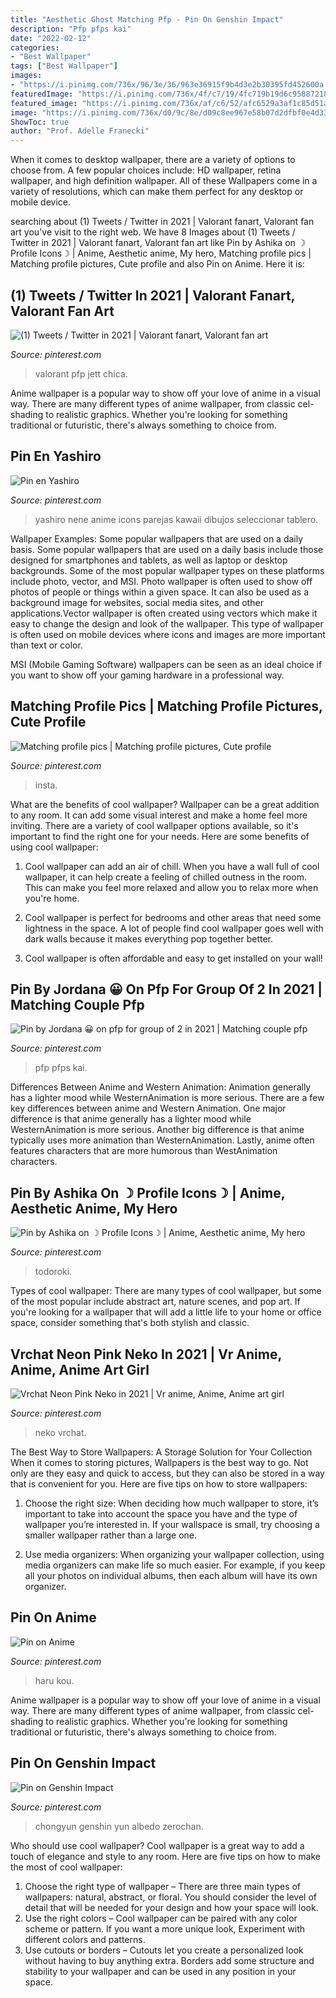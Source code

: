 ```yaml
---
title: "Aesthetic Ghost Matching Pfp - Pin On Genshin Impact"
description: "Pfp pfps kai"
date: "2022-02-12"
categories:
- "Best Wallpaper"
tags: ["Best Wallpaper"]
images:
- "https://i.pinimg.com/736x/96/3e/36/963e36915f9b4d3e2b30395fd452600a.jpg"
featuredImage: "https://i.pinimg.com/736x/4f/c7/19/4fc719b19d6c95887218b10628315ee1.jpg"
featured_image: "https://i.pinimg.com/736x/af/c6/52/afc6529a3af1c85d51a80890b772a606.jpg"
image: "https://i.pinimg.com/736x/d0/9c/8e/d09c8ee967e58b07d2dfbf0e4d33e8ba.jpg"
ShowToc: true
author: "Prof. Adelle Franecki"
---
```



When it comes to desktop wallpaper, there are a variety of options to choose from. A few popular choices include: HD wallpaper, retina wallpaper, and high definition wallpaper. All of these Wallpapers come in a variety of resolutions, which can make them perfect for any desktop or mobile device. 

	

		
searching about (1) Tweets / Twitter in 2021 | Valorant fanart, Valorant fan art you've visit to the right web. We have 8 Images about (1) Tweets / Twitter in 2021 | Valorant fanart, Valorant fan art like Pin by Ashika on ☽ Profile Icons☽ | Anime, Aesthetic anime, My hero, Matching profile pics | Matching profile pictures, Cute profile and also Pin on Anime. Here it is:
		
    
## (1) Tweets / Twitter In 2021 | Valorant Fanart, Valorant Fan Art

<img loading=lazy src="https://i.pinimg.com/736x/7d/92/82/7d9282505e2e02f1f97b1c0bd3159295.jpg" onerror="this.onerror=null;this.src='https://tse2.mm.bing.net/th?id=OIP.Qf5bLcaala4ipOLCm9qKxwHaKg&amp;pid=15.1';" alt="(1) Tweets / Twitter in 2021 | Valorant fanart, Valorant fan art">

_Source: pinterest.com_

>valorant pfp jett chica. 

	

Anime wallpaper is a popular way to show off your love of anime in a visual way. There are many different types of anime wallpaper, from classic cel-shading to realistic graphics. Whether you're looking for something traditional or futuristic, there's always something to choice from.

    
## Pin En Yashiro

<img loading=lazy src="https://i.pinimg.com/736x/85/ff/0e/85ff0ee5236f91d26910cd64ab73b8f7.jpg" onerror="this.onerror=null;this.src='https://tse2.mm.bing.net/th?id=OIP.vz1sMeikapYi8jCd394yNwAAAA&amp;pid=15.1';" alt="Pin en Yashiro">

_Source: pinterest.com_

>yashiro nene anime icons parejas kawaii dibujos seleccionar tablero. 

	

Wallpaper Examples: Some popular wallpapers that are used on a daily basis.
Some popular wallpapers that are used on a daily basis include those designed for smartphones and tablets, as well as laptop or desktop backgrounds. Some of the most popular wallpaper types on these platforms include photo, vector, and MSI. 
Photo wallpaper is often used to show off photos of people or things within a given space. It can also be used as a background image for websites, social media sites, and other applications.Vector wallpaper is often created using vectors which make it easy to change the design and look of the wallpaper. This type of wallpaper is often used on mobile devices where icons and images are more important than text or color. 

MSI (Mobile Gaming Software) wallpapers can be seen as an ideal choice if you want to show off your gaming hardware in a professional way.

    
## Matching Profile Pics | Matching Profile Pictures, Cute Profile

<img loading=lazy src="https://i.pinimg.com/736x/d0/9c/8e/d09c8ee967e58b07d2dfbf0e4d33e8ba.jpg" onerror="this.onerror=null;this.src='https://tse4.mm.bing.net/th?id=OIP.KoAfIqgOe8pqadHteazpeQHaNL&amp;pid=15.1';" alt="Matching profile pics | Matching profile pictures, Cute profile">

_Source: pinterest.com_

>insta. 

	

What are the benefits of cool wallpaper?
Wallpaper can be a great addition to any room. It can add some visual interest and make a home feel more inviting. There are a variety of cool wallpaper options available, so it's important to find the right one for your needs. Here are some benefits of using cool wallpaper: 
1. Cool wallpaper can add an air of chill. When you have a wall full of cool wallpaper, it can help create a feeling of chilled outness in the room. This can make you feel more relaxed and allow you to relax more when you're home. 

2. Cool wallpaper is perfect for bedrooms and other areas that need some lightness in the space. A lot of people find cool wallpaper goes well with dark walls because it makes everything pop together better. 

3. Cool wallpaper is often affordable and easy to get installed on your wall!

    
## Pin By Jordana 😀 On Pfp For Group Of 2 In 2021 | Matching Couple Pfp

<img loading=lazy src="https://i.pinimg.com/736x/96/3e/36/963e36915f9b4d3e2b30395fd452600a.jpg" onerror="this.onerror=null;this.src='https://tse3.mm.bing.net/th?id=OIP.ahQRyzjPYVQyqbyUN1d7uwAAAA&amp;pid=15.1';" alt="Pin by Jordana 😀 on pfp for group of 2 in 2021 | Matching couple pfp">

_Source: pinterest.com_

>pfp pfps kai. 

	

Differences Between Anime and Western Animation: Animation generally has a lighter mood while WesternAnimation is more serious.
There are a few key differences between anime and Western Animation. One major difference is that anime generally has a lighter mood while WesternAnimation is more serious. Another big difference is that anime typically uses more animation than WesternAnimation. Lastly, anime often features characters that are more humorous than WestAnimation characters.

    
## Pin By Ashika On ☽ Profile Icons☽ | Anime, Aesthetic Anime, My Hero

<img loading=lazy src="https://i.pinimg.com/736x/25/62/0c/25620c8b692f33e9da91edff1a075a95.jpg" onerror="this.onerror=null;this.src='https://tse4.mm.bing.net/th?id=OIP.mkwFuwMFb8e-IyLSYfwZRQHaHa&amp;pid=15.1';" alt="Pin by Ashika on ☽ Profile Icons☽ | Anime, Aesthetic anime, My hero">

_Source: pinterest.com_

>todoroki. 

	

Types of cool wallpaper:
There are many types of cool wallpaper, but some of the most popular include abstract art, nature scenes, and pop art. If you're looking for a wallpaper that will add a little life to your home or office space, consider something that's both stylish and classic.

    
## Vrchat Neon Pink Neko In 2021 | Vr Anime, Anime, Anime Art Girl

<img loading=lazy src="https://i.pinimg.com/736x/5d/05/50/5d0550b7cf82dcc6a2225835ff895e12.jpg" onerror="this.onerror=null;this.src='https://tse2.mm.bing.net/th?id=OIP.vHv1D9Ciex6QhcFzMqRYHQHaNK&amp;pid=15.1';" alt="Vrchat Neon Pink Neko in 2021 | Vr anime, Anime, Anime art girl">

_Source: pinterest.com_

>neko vrchat. 

	

The Best Way to Store Wallpapers: A Storage Solution for Your Collection
When it comes to storing pictures, Wallpapers is the best way to go. Not only are they easy and quick to access, but they can also be stored in a way that is convenient for you. Here are five tips on how to store wallpapers:
1) Choose the right size: When deciding how much wallpaper to store, it’s important to take into account the space you have and the type of wallpaper you’re interested in. If your wallspace is small, try choosing a smaller wallpaper rather than a large one.

2) Use media organizers: When organizing your wallpaper collection, using media organizers can make life so much easier. For example, if you keep all your photos on individual albums, then each album will have its own organizer.

    
## Pin On Anime

<img loading=lazy src="https://i.pinimg.com/736x/af/c6/52/afc6529a3af1c85d51a80890b772a606.jpg" onerror="this.onerror=null;this.src='https://tse3.mm.bing.net/th?id=OIP.xws9t1Iq5-L6aBp2R0YdFgHaIS&amp;pid=15.1';" alt="Pin on Anime">

_Source: pinterest.com_

>haru kou. 

	

Anime wallpaper is a popular way to show off your love of anime in a visual way. There are many different types of anime wallpaper, from classic cel-shading to realistic graphics. Whether you're looking for something traditional or futuristic, there's always something to choice from.

    
## Pin On Genshin Impact

<img loading=lazy src="https://i.pinimg.com/736x/4f/c7/19/4fc719b19d6c95887218b10628315ee1.jpg" onerror="this.onerror=null;this.src='https://tse1.mm.bing.net/th?id=OIP.6kBl8LhAbEGMB7-2E7J3wwHaJ4&amp;pid=15.1';" alt="Pin on Genshin Impact">

_Source: pinterest.com_

>chongyun genshin yun albedo zerochan. 

	

Who should use cool wallpaper?
Cool wallpaper is a great way to add a touch of elegance and style to any room. Here are five tips on how to make the most of cool wallpaper: 
1) Choose the right type of wallpaper – There are three main types of wallpapers: natural, abstract, or floral. You should consider the level of detail that will be needed for your design and how your space will look. 
2) Use the right colors – Cool wallpaper can be paired with any color scheme or pattern. If you want a more unique look, Experiment with different colors and patterns. 
3) Use cutouts or borders – Cutouts let you create a personalized look without having to buy anything extra. Borders add some structure and stability to your wallpaper and can be used in any position in your space.

